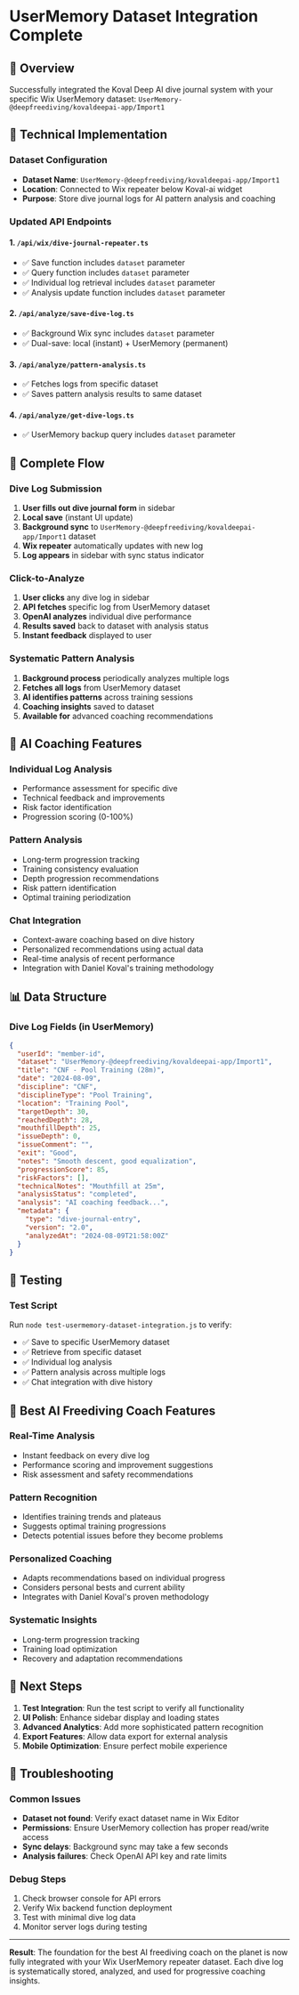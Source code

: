 # UserMemory Dataset Integration Complete

## 🎯 Overview

Successfully integrated the Koval Deep AI dive journal system with your specific Wix UserMemory dataset: `UserMemory-@deepfreediving/kovaldeepai-app/Import1`

## 🔧 Technical Implementation

### Dataset Configuration

- **Dataset Name**: `UserMemory-@deepfreediving/kovaldeepai-app/Import1`
- **Location**: Connected to Wix repeater below Koval-ai widget
- **Purpose**: Store dive journal logs for AI pattern analysis and coaching

### Updated API Endpoints

#### 1. `/api/wix/dive-journal-repeater.ts`

- ✅ Save function includes `dataset` parameter
- ✅ Query function includes `dataset` parameter
- ✅ Individual log retrieval includes `dataset` parameter
- ✅ Analysis update function includes `dataset` parameter

#### 2. `/api/analyze/save-dive-log.ts`

- ✅ Background Wix sync includes `dataset` parameter
- ✅ Dual-save: local (instant) + UserMemory (permanent)

#### 3. `/api/analyze/pattern-analysis.ts`

- ✅ Fetches logs from specific dataset
- ✅ Saves pattern analysis results to same dataset

#### 4. `/api/analyze/get-dive-logs.ts`

- ✅ UserMemory backup query includes `dataset` parameter

## 🔄 Complete Flow

### Dive Log Submission

1. **User fills out dive journal form** in sidebar
2. **Local save** (instant UI update)
3. **Background sync** to `UserMemory-@deepfreediving/kovaldeepai-app/Import1` dataset
4. **Wix repeater** automatically updates with new log
5. **Log appears** in sidebar with sync status indicator

### Click-to-Analyze

1. **User clicks** any dive log in sidebar
2. **API fetches** specific log from UserMemory dataset
3. **OpenAI analyzes** individual dive performance
4. **Results saved** back to dataset with analysis status
5. **Instant feedback** displayed to user

### Systematic Pattern Analysis

1. **Background process** periodically analyzes multiple logs
2. **Fetches all logs** from UserMemory dataset
3. **AI identifies patterns** across training sessions
4. **Coaching insights** saved to dataset
5. **Available for** advanced coaching recommendations

## 🤖 AI Coaching Features

### Individual Log Analysis

- Performance assessment for specific dive
- Technical feedback and improvements
- Risk factor identification
- Progression scoring (0-100%)

### Pattern Analysis

- Long-term progression tracking
- Training consistency evaluation
- Depth progression recommendations
- Risk pattern identification
- Optimal training periodization

### Chat Integration

- Context-aware coaching based on dive history
- Personalized recommendations using actual data
- Real-time analysis of recent performance
- Integration with Daniel Koval's training methodology

## 📊 Data Structure

### Dive Log Fields (in UserMemory)

```json
{
  "userId": "member-id",
  "dataset": "UserMemory-@deepfreediving/kovaldeepai-app/Import1",
  "title": "CNF - Pool Training (28m)",
  "date": "2024-08-09",
  "discipline": "CNF",
  "disciplineType": "Pool Training",
  "location": "Training Pool",
  "targetDepth": 30,
  "reachedDepth": 28,
  "mouthfillDepth": 25,
  "issueDepth": 0,
  "issueComment": "",
  "exit": "Good",
  "notes": "Smooth descent, good equalization",
  "progressionScore": 85,
  "riskFactors": [],
  "technicalNotes": "Mouthfill at 25m",
  "analysisStatus": "completed",
  "analysis": "AI coaching feedback...",
  "metadata": {
    "type": "dive-journal-entry",
    "version": "2.0",
    "analyzedAt": "2024-08-09T21:58:00Z"
  }
}
```

## 🧪 Testing

### Test Script

Run `node test-usermemory-dataset-integration.js` to verify:

- ✅ Save to specific UserMemory dataset
- ✅ Retrieve from specific dataset
- ✅ Individual log analysis
- ✅ Pattern analysis across multiple logs
- ✅ Chat integration with dive history

## 🌟 Best AI Freediving Coach Features

### Real-Time Analysis

- Instant feedback on every dive log
- Performance scoring and improvement suggestions
- Risk assessment and safety recommendations

### Pattern Recognition

- Identifies training trends and plateaus
- Suggests optimal training progressions
- Detects potential issues before they become problems

### Personalized Coaching

- Adapts recommendations based on individual progress
- Considers personal bests and current ability
- Integrates with Daniel Koval's proven methodology

### Systematic Insights

- Long-term progression tracking
- Training load optimization
- Recovery and adaptation recommendations

## 🚀 Next Steps

1. **Test Integration**: Run the test script to verify all functionality
2. **UI Polish**: Enhance sidebar display and loading states
3. **Advanced Analytics**: Add more sophisticated pattern recognition
4. **Export Features**: Allow data export for external analysis
5. **Mobile Optimization**: Ensure perfect mobile experience

## 🔧 Troubleshooting

### Common Issues

- **Dataset not found**: Verify exact dataset name in Wix Editor
- **Permissions**: Ensure UserMemory collection has proper read/write access
- **Sync delays**: Background sync may take a few seconds
- **Analysis failures**: Check OpenAI API key and rate limits

### Debug Steps

1. Check browser console for API errors
2. Verify Wix backend function deployment
3. Test with minimal dive log data
4. Monitor server logs during testing

---

**Result**: The foundation for the best AI freediving coach on the planet is now fully integrated with your Wix UserMemory repeater dataset. Each dive log is systematically stored, analyzed, and used for progressive coaching insights.
